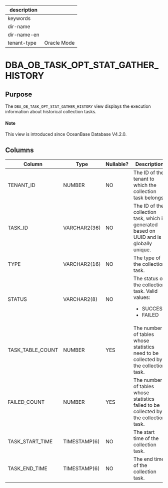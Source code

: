 | description ||
|---|---|
| keywords ||
| dir-name ||
| dir-name-en ||
| tenant-type | Oracle Mode |

# DBA_OB_TASK_OPT_STAT_GATHER_HISTORY

## Purpose

The `DBA_OB_TASK_OPT_STAT_GATHER_HISTORY` view displays the execution information about historical collection tasks. 

<main id="notice" type='explain'>
  <h4>Note</h4>
  <p>This view is introduced since OceanBase Database V4.2.0. </p>
</main>

## Columns

| **Column** | **Type** | **Nullable?** | **Description** |
| --- | --- | --- | --- |
| TENANT_ID | NUMBER | NO | The ID of the tenant to which the collection task belongs. |
| TASK_ID | VARCHAR2(36) | NO | The ID of the collection task, which is generated based on UUID and is globally unique. |
| TYPE | VARCHAR2(16) | NO | The type of the collection task. |
| STATUS | VARCHAR2(8) | NO | The status of the collection task. Valid values:<ul><li>SUCCESS   </li><li>FAILED  </li></ul> |
| TASK_TABLE_COUNT | NUMBER | YES | The number of tables whose statistics need to be collected by the collection task. |
| FAILED_COUNT | NUMBER | YES | The number of tables whose statistics failed to be collected by the collection task. |
| TASK_START_TIME | TIMESTAMP(6) | NO | The start time of the collection task. |
| TASK_END_TIME | TIMESTAMP(6) | NO | The end time of the collection task. |

